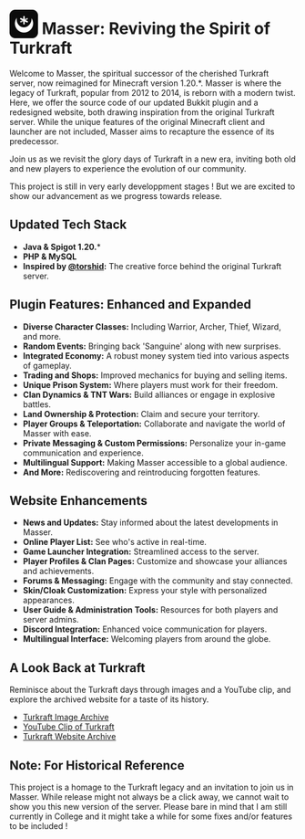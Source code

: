 # <img src="masser-logo.png" alt="Masser Logo" width="50" height="50" style="vertical-align: bottom;"/> Masser: Reviving the Spirit of Turkraft

Welcome to Masser, the spiritual successor of the cherished Turkraft server, now reimagined for Minecraft version 1.20.*. Masser is where the legacy of Turkraft, popular from 2012 to 2014, is reborn with a modern twist. Here, we offer the source code of our updated Bukkit plugin and a redesigned website, both drawing inspiration from the original Turkraft server. While the unique features of the original Minecraft client and launcher are not included, Masser aims to recapture the essence of its predecessor.

Join us as we revisit the glory days of Turkraft in a new era, inviting both old and new players to experience the evolution of our community.

This project is still in very early developpment stages ! But we are excited to show our advancement as we progress towards release.

## Updated Tech Stack

- **Java & Spigot 1.20.***
- **PHP & MySQL**
- **Inspired by [@torshid](https://github.com/torshid):** The creative force behind the original Turkraft server.

## Plugin Features: Enhanced and Expanded

- **Diverse Character Classes:** Including Warrior, Archer, Thief, Wizard, and more.
- **Random Events:** Bringing back 'Sanguine' along with new surprises.
- **Integrated Economy:** A robust money system tied into various aspects of gameplay.
- **Trading and Shops:** Improved mechanics for buying and selling items.
- **Unique Prison System:** Where players must work for their freedom.
- **Clan Dynamics & TNT Wars:** Build alliances or engage in explosive battles.
- **Land Ownership & Protection:** Claim and secure your territory.
- **Player Groups & Teleportation:** Collaborate and navigate the world of Masser with ease.
- **Private Messaging & Custom Permissions:** Personalize your in-game communication and experience.
- **Multilingual Support:** Making Masser accessible to a global audience.
- **And More:** Rediscovering and reintroducing forgotten features.

## Website Enhancements

- **News and Updates:** Stay informed about the latest developments in Masser.
- **Online Player List:** See who's active in real-time.
- **Game Launcher Integration:** Streamlined access to the server.
- **Player Profiles & Clan Pages:** Customize and showcase your alliances and achievements.
- **Forums & Messaging:** Engage with the community and stay connected.
- **Skin/Cloak Customization:** Express your style with personalized appearances.
- **User Guide & Administration Tools:** Resources for both players and server admins.
- **Discord Integration:** Enhanced voice communication for players.
- **Multilingual Interface:** Welcoming players from around the globe.

## A Look Back at Turkraft

Reminisce about the Turkraft days through images and a YouTube clip, and explore the archived website for a taste of its history.

- [Turkraft Image Archive](https://github.com/torshid/turkraft/blob/main/web/uploads/presentation/)
- [YouTube Clip of Turkraft](https://www.youtube.com/watch?v=dEuSHYMYYNE)
- [Turkraft Website Archive](https://web.archive.org/web/20130719120101/http://turkraft.com:80/)

## Note: For Historical Reference

This project is a homage to the Turkraft legacy and an invitation to join us in Masser. While release might not always be a click away, we cannot wait to show you this new version of the server.
Please bare in mind that I am still currently in College and it might take a while for some fixes and/or features to be included !
